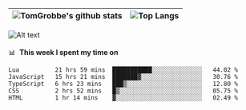 |![TomGrobbe's github stats](https://github-readme-stats.vercel.app/api?username=egerdnc&count_private=true&show_icons=true&theme=dracula&disable_animations=true&include_all_commits=true)|![Top Langs](https://github-readme-stats.vercel.app/api/top-langs/?username=egerdnc&theme=dracula&langs_count=10&layout=compact)|
|:-:|:-:|

![Alt text](https://spotify-recently-played-readme.vercel.app/api?user=i4a9i8pn8x8vvskq8v52yhckr)
<br>
<br>
📊 &nbsp;**This week I spent my time on**
<!--START_SECTION:waka-->
```text
Lua          21 hrs 59 mins  ███████████░░░░░░░░░░░░░░   44.02 % 
JavaScript   15 hrs 21 mins  ███████▓░░░░░░░░░░░░░░░░░   30.76 % 
TypeScript   6 hrs 23 mins   ███▒░░░░░░░░░░░░░░░░░░░░░   12.80 % 
CSS          2 hrs 52 mins   █▒░░░░░░░░░░░░░░░░░░░░░░░   05.75 % 
HTML         1 hr 14 mins    ▓░░░░░░░░░░░░░░░░░░░░░░░░   02.49 % 
```
<!--END_SECTION:waka-->
